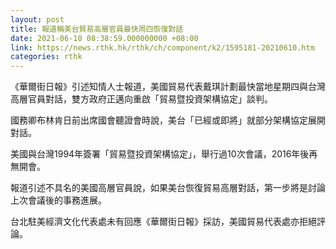 ```yaml
---
layout: post
title: 報道稱美台貿易高層官員最快周四恢復對話
date: 2021-06-10 08:38:59.000000000 +08:00
link: https://news.rthk.hk/rthk/ch/component/k2/1595181-20210610.htm
categories: rthk
---
```


《華爾街日報》引述知情人士報道，美國貿易代表戴琪計劃最快當地星期四與台灣高層官員對話，雙方政府正邁向重啟「貿易暨投資架構協定」談判。

國務卿布林肯日前出席國會聽證會時說，美台「已經或即將」就部分架構協定展開對話。

美國與台灣1994年簽署「貿易暨投資架構協定」，舉行過10次會議，2016年後再無開會。

報道引述不具名的美國高層官員說，如果美台恢復貿易高層對話，第一步將是討論上次會議後的事務進展。

台北駐美經濟文化代表處未有回應《華爾街日報》採訪，美國貿易代表處亦拒絕評論。
